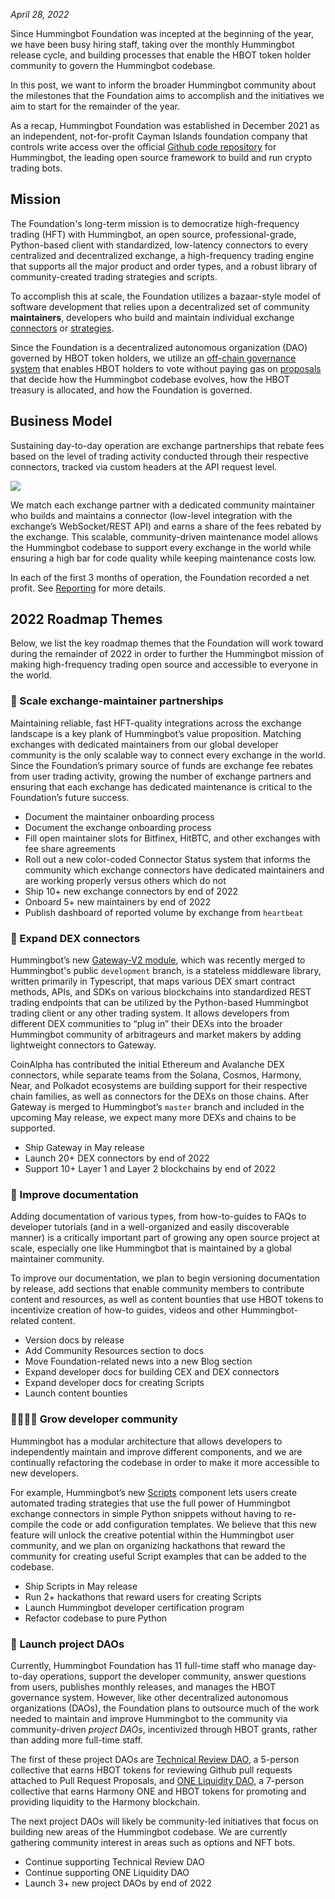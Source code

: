 *April 28, 2022*

Since Hummingbot Foundation was incepted at the beginning of the year, we have been busy hiring staff, taking over the monthly Hummingbot release cycle, and building processes that enable the HBOT token holder community to govern the Hummingbot codebase.

In this post, we want to inform the broader Hummingbot community about the milestones that the Foundation aims to accomplish and the initiatives we aim to start for the remainder of the year.

As a recap, Hummingbot Foundation was established in December 2021 as an independent, not-for-profit Cayman Islands foundation company that controls write access over the official [Github code repository](https://github.com/hummingbot/hummingbot) for Hummingbot, the leading open source framework to build and run crypto trading bots.

## Mission

The Foundation's long-term mission is to democratize high-frequency trading (HFT) with Hummingbot, an open source, professional-grade, Python-based client with standardized, low-latency connectors to every centralized and decentralized exchange, a high-frequency trading engine that supports all the major product and order types, and a robust library of community-created trading strategies and scripts.

To accomplish this at scale, the Foundation utilizes a bazaar-style model of software development that relies upon a decentralized set of community **maintainers**, developers who build and maintain individual exchange [connectors](/exchanges) or [strategies](/strategies).

Since the Foundation is a decentralized autonomous organization (DAO) governed by HBOT token holders, we utilize an [off-chain governance system](https://snapshot.org/#/hbot.eth) that enables HBOT holders to vote without paying gas on [proposals](/governance/proposals/) that decide how the Hummingbot codebase evolves, how the HBOT treasury is allocated, and how the Foundation is governed.

## Business Model

Sustaining day-to-day operation are exchange partnerships that rebate fees based on the level of trading activity conducted through their respective connectors, tracked via custom headers at the API request level.

![](/assets/img/foundation-biz-model.jpg)

We match each exchange partner with a dedicated community maintainer who builds and maintains a connector (low-level integration with the exchange’s WebSocket/REST API) and earns a share of the fees rebated by the exchange. This scalable, community-driven maintenance model allows the Hummingbot codebase to support every exchange in the world while ensuring a high bar for code quality while keeping maintenance costs low.

In each of the first 3 months of operation, the Foundation recorded a net profit. See [Reporting](https://hummingbot.org/reporting/) for more details.

## 2022 Roadmap Themes

Below, we list the key roadmap themes that the Foundation will work toward during the remainder of 2022 in order to further the Hummingbot mission of making high-frequency trading open source and accessible to everyone in the world.

### 🤝 Scale exchange-maintainer partnerships

Maintaining reliable, fast HFT-quality integrations across the exchange landscape is a key plank of Hummingbot’s value proposition. Matching exchanges with dedicated maintainers from our global developer community is the only scalable way to connect every exchange in the world. Since the Foundation’s primary source of funds are exchange fee rebates from user trading activity, growing the number of exchange partners and ensuring that each exchange has dedicated maintenance is critical to the Foundation’s future success.

- Document the maintainer onboarding process
- Document the exchange onboarding process
- Fill open maintainer slots for Bitfinex, HitBTC, and other exchanges with fee share agreements
- Roll out a new color-coded Connector Status system that informs the community which exchange connectors have dedicated maintainers and are working properly versus others which do not
- Ship 10+ new exchange connectors by end of 2022
- Onboard 5+ new maintainers by end of 2022
- Publish dashboard of reported volume by exchange from `heartbeat`

### 🔗 Expand DEX connectors

Hummingbot’s new [Gateway-V2 module](/developers/gateway), which was recently merged to Hummingbot's public `development` branch, is a stateless middleware library, written primarily in Typescript, that maps various DEX smart contract methods, APIs, and SDKs on various blockchains into standardized REST trading endpoints that can be utilized by the Python-based Hummingbot trading client or any other trading system. It allows developers from different DEX communities to “plug in” their DEXs into the broader Hummingbot community of arbitrageurs and market makers by adding lightweight connectors to Gateway.

CoinAlpha has contributed the initial Ethereum and Avalanche DEX connectors, while separate teams from the Solana, Cosmos, Harmony, Near, and Polkadot ecosystems are building support for their respective chain families, as well as connectors for the DEXs on those chains. After Gateway is merged to Hummingbot’s `master` branch and included in the upcoming May release, we expect many more DEXs and chains to be supported.

- Ship Gateway in May release
- Launch 20+ DEX connectors by end of 2022
- Support 10+ Layer 1 and Layer 2 blockchains  by end of 2022

### 📓 Improve documentation

Adding documentation of various types, from how-to-guides to FAQs to developer tutorials (and in a well-organized and easily discoverable manner) is a critically important part of growing any open source project at scale, especially one like Hummingbot that is maintained by a global maintainer community.

To improve our documentation, we plan to begin versioning documentation by release, add sections that enable community members to contribute content and resources, as well as content bounties that use HBOT tokens to incentivize creation of how-to guides, videos and other Hummingbot-related content.

- Version docs by release
- Add Community Resources section to docs
- Move Foundation-related news into a new Blog section
- Expand developer docs for building CEX and DEX connectors
- Expand developer docs for creating Scripts
- Launch content bounties

### 👨‍👨‍👧‍👦 Grow developer community

Hummingbot has a modular architecture that allows developers to independently maintain and improve different components, and we are continually refactoring the codebase in order to make it more accessible to new developers.

For example, Hummingbot’s new [Scripts](/developers/scripts/getting-started) component lets users create automated trading strategies that use the full power of Hummingbot exchange connectors in simple Python snippets without having to re-compile the code or add configuration templates. We believe that this new feature will unlock the creative potential within the Hummingbot user community, and we plan on organizing hackathons that reward the community for creating useful Script examples that can be added to the codebase.

- Ship Scripts in May release
- Run 2+ hackathons that reward users for creating Scripts
- Launch Hummingbot developer certification program
- Refactor codebase to pure Python

### 🚀 Launch project DAOs

Currently, Hummingbot Foundation has 11 full-time staff who manage day-to-day operations, support the developer community, answer questions from users, publishes monthly releases, and manages the HBOT governance system. However, like other decentralized autonomous organizations (DAOs), the Foundation plans to outsource much of the work needed to maintain and improve Hummingbot to the community via community-driven *project DAOs*, incentivized through HBOT grants, rather than adding more full-time staff.

The first of these project DAOs are [Technical Review DAO](https://snapshot.org/#/hbot.eth/proposal/0x4480a6868355b8f4ad3dfcfa5d3e8bb043175bb8b250549433e5ba3360af536f), a 5-person collective that earns HBOT tokens for reviewing Github pull requests attached to Pull Request Proposals, and [ONE Liquidity DAO](https://talk.harmony.one/t/liquidity-dao-q1-2022-term-1-progress-report/15179), a 7-person collective that earns Harmony ONE and HBOT tokens for promoting and providing liquidity to the Harmony blockchain.

The next project DAOs will likely be community-led initiatives that focus on building new areas of the Hummingbot codebase. We are currently gathering community interest in areas such as options and NFT bots.

- Continue supporting Technical Review DAO
- Continue supporting ONE Liquidity DAO
- Launch 3+ new project DAOs by end of 2022
